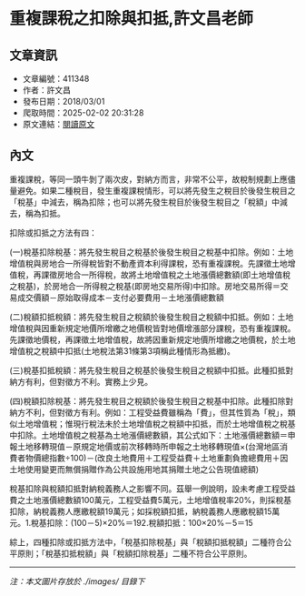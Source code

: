 # 重複課稅之扣除與扣抵,許文昌老師

## 文章資訊
- 文章編號：411348
- 作者：許文昌
- 發布日期：2018/03/01
- 爬取時間：2025-02-02 20:31:28
- 原文連結：[閱讀原文](https://real-estate.get.com.tw/Columns/detail.aspx?no=411348)

## 內文
重複課稅，等同一頭牛剝了兩次皮，對納方而言，非常不公平，故稅制規劃上應儘量避免。如果二種稅目，發生重複課稅情形，可以將先發生之稅目於後發生稅目之「稅基」中減去，稱為扣除；也可以將先發生稅目於後發生稅目之「稅額」中減去，稱為扣抵。

扣除或扣抵之方法有四：

(一)稅基扣除稅基：將先發生稅目之稅基於後發生稅目之稅基中扣除。例如：土地增值稅與房地合一所得稅皆對不動產資本利得課稅，恐有重複課稅。先課徵土地增值稅，再課徵房地合一所得稅，故將土地增值稅之土地漲價總數額(即土地增值稅之稅基)，於房地合一所得稅之稅基(即房地交易所得)中扣除。房地交易所得＝交易成交價額－原始取得成本－支付必要費用－土地漲價總數額

(二)稅額扣抵稅額：將先發生稅目之稅額於後發生稅目之稅額中扣抵。例如：土地增值稅與因重新規定地價所增繳之地價稅皆對地價增漲部分課稅，恐有重複課稅。先課徵地價稅，再課徵土地增值稅，故將因重新規定地價所增繳之地價稅，於土地增值稅之稅額中扣抵(土地稅法第31條第3項稱此種情形為抵繳)。

(三)稅基扣抵稅額：將先發生稅目之稅基於後發生稅目之稅額中扣抵。此種扣抵對納方有利，但對徵方不利。實務上少見。

(四)稅額扣除稅基：將先發生稅目之稅額於後發生稅目之稅基中扣除。此種扣除對納方不利，但對徵方有利。例如：工程受益費雖稱為「費」，但其性質為「稅」，類似土地增值稅；惟現行稅法未於土地增值稅之稅額中扣抵，而於土地增值稅之稅基中扣除。土地增值稅之稅基為土地漲價總數額，其公式如下：土地漲價總數額＝申報土地移轉現值－原規定地價或前次移轉時所申報之土地移轉現值×(台灣地區消費者物價總指數÷100)－(改良土地費用＋工程受益費＋土地重劃負擔總費用＋因土地使用變更而無償捐贈作為公共設施用地其捐贈土地之公告現值總額)

稅基扣除與稅額扣抵對納稅義務人之影響不同。茲舉一例說明，設未考慮工程受益費之土地漲價總數額100萬元，工程受益費5萬元，土地增值稅率20%，則採稅基扣除，納稅義務人應繳稅額19萬元；如採稅額扣抵，納稅義務人應繳稅額15萬元。1.稅基扣除：(100－5)×20%＝192.稅額扣抵：100×20%－5＝15

綜上，四種扣除或扣抵方法中，「稅基扣除稅基」與「稅額扣抵稅額」二種符合公平原則；「稅基扣抵稅額」與「稅額扣除稅基」二種不符合公平原則。

---
*注：本文圖片存放於 ./images/ 目錄下*
